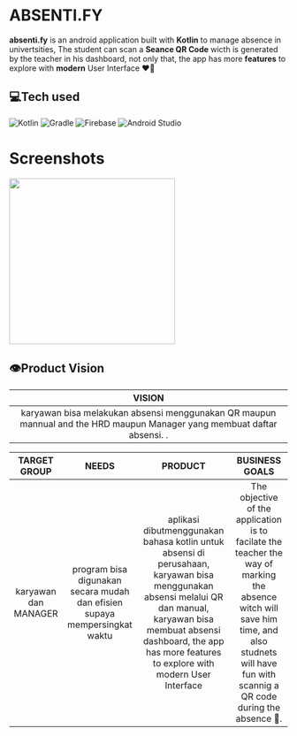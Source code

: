 # ABSENTI.FY
<b>absenti.fy</b> is an android application built with <b>Kotlin</b> to manage absence in univertsities, The student can scan a <b>Seance QR Code</b> wicth is generated by the teacher in his dashboard, not only that, the app has more <b>features</b> to explore with <b>modern</b> User Interface ❤️‍🔥
## 💻Tech used
![Kotlin](https://img.shields.io/badge/kotlin-%237F52FF.svg?style=for-the-badge&logo=kotlin&logoColor=white)
![Gradle](https://img.shields.io/badge/Gradle-02303A.svg?style=for-the-badge&logo=Gradle&logoColor=white)
![Firebase](https://img.shields.io/badge/Firebase-039BE5?style=for-the-badge&logo=Firebase&logoColor=white)
![Android Studio](https://img.shields.io/badge/Android%20Studio-3DDC84.svg?style=for-the-badge&logo=android-studio&logoColor=white)
# Screenshots
<img src="https://user-images.githubusercontent.com/79521157/204847764-bcea9924-eb35-44c7-8da2-bb8a0b465093.png" width="300" />

## 👁️Product Vision

|                                                                                                                     VISION                                                                                                                      |
|:-----------------------------------------------------------------------------------------------------------------------------------------------------------------------------------------------------------------------------------------------:|  
karyawan bisa melakukan absensi menggunakan QR maupun mannual and the HRD maupun Manager yang membuat daftar absensi.                                                                                                                     . |

|     TARGET GROUP     |                                   NEEDS                                    |                                                                                                                PRODUCT                                                                                                                 |            BUSINESS GOALS             |
|:--------------------:|:--------------------------------------------------------------------------:|:--------------------------------------------------------------------------------------------------------------------------------------------------------------------------------------------------------------------------------------:|:-------------------------------------:|
| karyawan dan MANAGER | program bisa digunakan secara mudah dan efisien supaya mempersingkat waktu | aplikasi dibutmenggunakan bahasa kotlin untuk absensi di perusahaan, karyawan bisa menggunakan absensi melalui QR dan manual, karyawan bisa membuat absensi dashboard, the app has more features to explore with modern User Interface |The objective of the application is to facilate the teacher the way of marking the absence witch will save him time, and also studnets will have fun with scannig a QR code during the absence 🙂.

